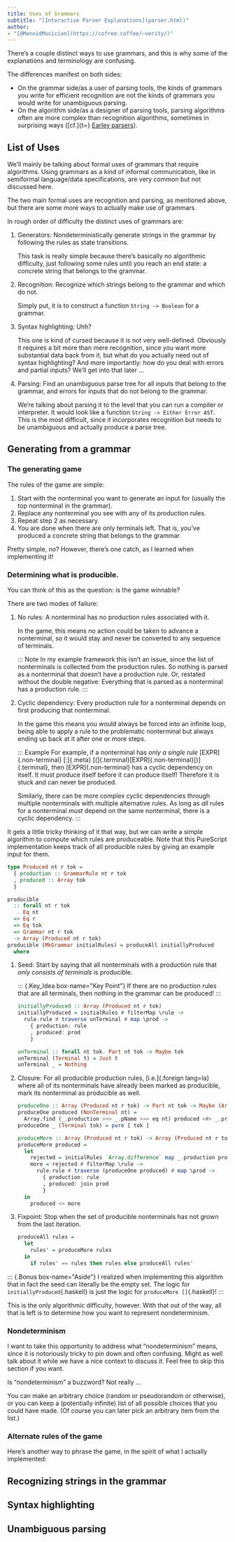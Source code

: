 ```yaml
---
title: Uses of Grammars
subtitle: "[Interactive Parser Explanations](parser.html)"
author:
- "[@MonoidMusician](https://cofree.coffee/~verity/)"
---
```


Thereʼs a couple distinct ways to use grammars, and this is why some of the explanations and terminology are confusing.

The differences manifest on both sides:

- On the grammar side/as a user of parsing tools, the kinds of grammars you write for efficient recognition are not the kinds of grammars you would write for unambiguous parsing.
- On the algorithm side/as a designer of parsing tools, parsing algorithms often are more complex than recognition algorithms, sometimes in surprising ways ([cf.]{t=} [Earley parsers](https://en.wikipedia.org/wiki/Earley_parser#Constructing_the_parse_forest)).

## List of Uses

Weʼll mainly be talking about formal uses of grammars that require algorithms.
Using grammars as a kind of informal communication, like in semiformal language/data specifications, are very common but not discussed here.

The two main formal uses are recognition and parsing, as mentioned above, but there are some more ways to actually make use of grammars.

In rough order of difficulty the distinct uses of grammars are:

1. Generators: Nondeterministically generate strings in the grammar by following the rules as state transitions.

    This task is really simple because thereʼs basically no algorithmic difficulty, just following some rules until you reach an end state: a concrete string that belongs to the grammar.
2. Recognition: Recognize which strings belong to the grammar and which do not.

    Simply put, it is to construct a function `String -> Boolean` for a grammar.
3. Syntax highlighting: Uhh?

    This one is kind of cursed because it is not very well-defined.
    Obviously it requires a bit more than mere recognition, since you want more substantial data back from it, but
    what do you actually need out of syntax highlighting?
    And more importantly: how do you deal with errors and partial inputs?
    Weʼll get into that later …
4. Parsing: Find an unambiguous parse tree for all inputs that belong to the grammar, and errors for inputs that do not belong to the grammar.

    Weʼre talking about parsing it to the level that you can run a compiler or interpreter.
    It would look like a function `String -> Either Error AST`.
    This is the most difficult, since it incorporates recognition but needs to be unambiguous and actually produce a parse tree.

## Generating from a grammar

### The generating game

The rules of the game are simple:

1. Start with the nonterminal you want to generate an input for (usually the top nonterminal in the grammar).
2. Replace any nonterminal you see with any of its production rules.
3. Repeat step 2 as necessary.
4. You are done when there are only terminals left.
  That is, youʼve produced a concrete string that belongs to the grammar.

Pretty simple, no?
However, thereʼs one catch, as I learned when implementing it!

### Determining what is producible.

You can think of this as the question: is the game winnable?

There are two modes of failure:


01. No rules: A nonterminal has no production rules associated with it.

    In the game, this means no action could be taken to advance a nonterminal, so it would stay and never be converted to any sequence of terminals.

    ::: Note
    In my example framework this isnʼt an issue, since the list of nonterminals is collected from the production rules.
    So nothing is parsed as a nonterminal that doesnʼt have a production rule.
    Or, restated without the double negative:
    Everything that is parsed as a nonterminal has a production rule.
    :::

02. Cyclic dependency: Every production rule for a nonterminal depends on first producing that nonterminal.

    In the game this means you would always be forced into an infinite loop, being able to apply a rule to the problematic nonterminal but always ending up back at it after one or more steps.

    ::: Example
    For example, if a nonterminal has _only a single rule_ [EXPR]{.non-terminal} [:]{.meta} [(]{.terminal}[EXPR]{.non-terminal}[)]{.terminal}, then [EXPR]{.non-terminal} has a cyclic dependency on itself.
    It must produce itself before it can produce itself!
    Therefore it is stuck and can never be produced.

    Similarly, there can be more complex cyclic dependencies through multiple nonterminals with multiple alternative rules.
    As long as _all_ rules for a nonterminal _must_ depend on the same nonterminal, there is a cyclic dependency.
    :::

It gets a little tricky thinking of it that way, but we can write a simple algorithm to compute which rules are produceable.
Note that this PureScript implementation keeps track of all producible rules by giving an example input for them.

```haskell
type Produced nt r tok =
  { production :: GrammarRule nt r tok
  , produced :: Array tok
  }

producible
  :: forall nt r tok
   . Eq nt
  => Eq r
  => Eq tok
  => Grammar nt r tok
  -> Array (Produced nt r tok)
producible (MkGrammar initialRules) = produceAll initiallyProduced
  where
```

1.  Seed: Start by saying that all nonterminals with a production rule that _only consists of terminals_ is producible.

    ::: {.Key_Idea box-name="Key Point"}
    If there are no production rules that are all terminals, then nothing in the grammar can be produced!
    :::

    ```haskell
    initiallyProduced :: Array (Produced nt r tok)
    initiallyProduced = initialRules # filterMap \rule ->
      rule.rule # traverse unTerminal # map \prod ->
        { production: rule
        , produced: prod
        }

    unTerminal :: forall nt tok. Part nt tok -> Maybe tok
    unTerminal (Terminal t) = Just t
    unTerminal _ = Nothing
    ```
2. Closure: For all producible production rules, [i.e.]{.foreign lang=la} where all of its nonterminals have already been marked as producible, mark its nonterminal as producible as well.

    ```haskell
    produceOne :: Array (Produced nt r tok) -> Part nt tok -> Maybe (Array tok)
    produceOne produced (NonTerminal nt) =
      Array.find (_.production >>> _.pName >>> eq nt) produced <#> _.produced
    produceOne _ (Terminal tok) = pure [ tok ]

    produceMore :: Array (Produced nt r tok) -> Array (Produced nt r tok)
    produceMore produced =
      let
        rejected = initialRules `Array.difference` map _.production produced
        more = rejected # filterMap \rule ->
          rule.rule # traverse (produceOne produced) # map \prod ->
            { production: rule
            , produced: join prod
            }
      in
        produced <> more
    ```
3. Fixpoint: Stop when the set of producible nonterminals has not grown from the last iteration.

    ```haskell
    produceAll rules =
      let
        rules' = produceMore rules
      in
        if rules' == rules then rules else produceAll rules'
    ```

::: {.Bonus box-name="Aside"}
I realized when implementing this algorithm that in fact the seed can literally be the empty set.
The logic for `initiallyProduced`{.haskell} is just the logic for `produceMore []`{.haskell}!
:::

This is the only algorithmic difficulty, however.
With that out of the way, all that is left is to determine how you want to represent nondeterminism.

### Nondeterminism

I want to take this opportunity to address what “nondeterminism” means, since it is notoriously tricky to pin down and often confusing.
Might as well talk about it while we have a nice context to discuss it.
Feel free to skip this section if you want.

Is “nondeterminism” a buzzword?
Not really …

You can make an arbitrary choice (random or pseudorandom or otherwise), or you can keep a (potentially infinite) list of all possible choices that you could have made.
(Of course you can later pick an arbitrary item from the list.)

### Alternate rules of the game

Hereʼs another way to phrase the game, in the spirit of what I actually implemented:

## Recognizing strings in the grammar

## Syntax highlighting

## Unambiguous parsing
